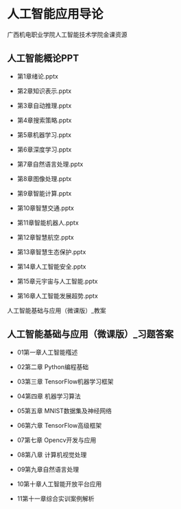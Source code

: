 # 人工智能应用导论 

广西机电职业学院人工智能技术学院金课资源

## 人工智能概论PPT

- 第1章绪论.pptx

- 第2章知识表示.pptx

- 第3章自动推理.pptx

- 第4章搜索策略.pptx

- 第5章机器学习.pptx

- 第6章深度学习.pptx

- 第7章自然语言处理.pptx 
- 第8章图像处理.pptx

- 第9章智能计算.pptx

- 第10章智慧交通.pptx

- 第11章智能机器人.pptx 

- 第12章智慧航空.pptx

- 第13章智慧生态保护.pptx 

- 第14章人工智能安全.pptx 

- 第15章元宇宙与人工智能.pptx 

- 第16章人工智能发展超势.pptx

人工智能基础与应用（微课版）_教案


## 人工智能基础与应用（微课版）_习题答案

- 01第一章人工智能槬述

- 02第二章 Python编程基础

- 03第三章 TensorFlow机器学习框架 

- 04第四章 机器学习算法

- 05第五章 MNIST数据集及神经网络 

- 06第六章 TensorFlow高级框架 

- 07第七章 Opencv开发与应用

- 08第八章 计算机视觉处理

- 09第九章自然语言处理

- 10第十章人工智能开放平台应用 

- 11第十一章综合实训案例解析


